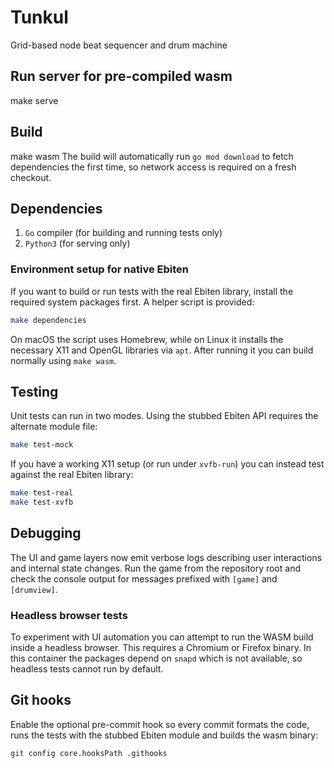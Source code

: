 # Tunkul
Grid-based node beat sequencer and drum machine

## Run server for pre-compiled wasm
make serve

## Build
make wasm
The build will automatically run `go mod download` to fetch dependencies the
first time, so network access is required on a fresh checkout.

## Dependencies
1. `Go` compiler (for building and running tests only)
2. `Python3` (for serving only)

### Environment setup for native Ebiten
If you want to build or run tests with the real Ebiten library, install the
required system packages first. A helper script is provided:

```sh
make dependencies
```

On macOS the script uses Homebrew, while on Linux it installs the necessary X11
and OpenGL libraries via `apt`. After running it you can build normally using
`make wasm`.

## Testing
Unit tests can run in two modes. Using the stubbed Ebiten API requires the
alternate module file:

```sh
make test-mock
```

If you have a working X11 setup (or run under `xvfb-run`) you can instead test
against the real Ebiten library:

```sh
make test-real
make test-xvfb
```

## Debugging
The UI and game layers now emit verbose logs describing user interactions and
internal state changes. Run the game from the repository root and check the
console output for messages prefixed with `[game]` and `[drumview]`.

### Headless browser tests
To experiment with UI automation you can attempt to run the WASM build inside a
headless browser. This requires a Chromium or Firefox binary. In this container
the packages depend on `snapd` which is not available, so headless tests cannot
run by default.

## Git hooks
Enable the optional pre-commit hook so every commit formats the code, runs the tests with the stubbed Ebiten module and builds the wasm binary:

```sh
git config core.hooksPath .githooks
```
